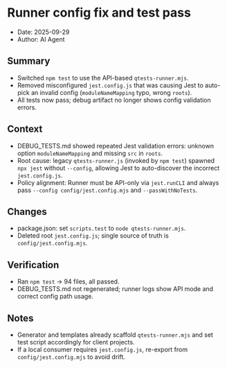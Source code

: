 # Runner config fix and test pass

- Date: 2025-09-29
- Author: AI Agent

## Summary
- Switched `npm test` to use the API-based `qtests-runner.mjs`.
- Removed misconfigured `jest.config.js` that was causing Jest to auto-pick an invalid config (`moduleNameMapping` typo, wrong `roots`).
- All tests now pass; debug artifact no longer shows config validation errors.

## Context
- DEBUG_TESTS.md showed repeated Jest validation errors: unknown option `moduleNameMapping` and missing `src` in `roots`.
- Root cause: legacy `qtests-runner.js` (invoked by `npm test`) spawned `npx jest` without `--config`, allowing Jest to auto-discover the incorrect `jest.config.js`.
- Policy alignment: Runner must be API-only via `jest.runCLI` and always pass `--config config/jest.config.mjs` and `--passWithNoTests`.

## Changes
- package.json: set `scripts.test` to `node qtests-runner.mjs`.
- Deleted root `jest.config.js`; single source of truth is `config/jest.config.mjs`.

## Verification
- Ran `npm test` → 94 files, all passed.
- DEBUG_TESTS.md not regenerated; runner logs show API mode and correct config path usage.

## Notes
- Generator and templates already scaffold `qtests-runner.mjs` and set test script accordingly for client projects.
- If a local consumer requires `jest.config.js`, re-export from `config/jest.config.mjs` to avoid drift.

